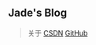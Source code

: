 ## Jade's Blog
> 关于
[CSDN](http://blog.csdn.net/dai_jing)
[GitHub](https://github.com/zhengjinwei123)


